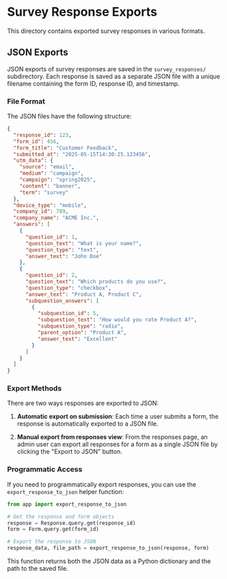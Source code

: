 # Survey Response Exports

This directory contains exported survey responses in various formats.

## JSON Exports

JSON exports of survey responses are saved in the `survey_responses/` subdirectory. Each response is saved as a separate JSON file with a unique filename containing the form ID, response ID, and timestamp.

### File Format

The JSON files have the following structure:

```json
{
  "response_id": 123,
  "form_id": 456,
  "form_title": "Customer Feedback",
  "submitted_at": "2025-05-15T14:30:25.123456",
  "utm_data": {
    "source": "email",
    "medium": "campaign",
    "campaign": "spring2025",
    "content": "banner",
    "term": "survey"
  },
  "device_type": "mobile",
  "company_id": 789,
  "company_name": "ACME Inc.",
  "answers": [
    {
      "question_id": 1,
      "question_text": "What is your name?",
      "question_type": "text",
      "answer_text": "John Doe"
    },
    {
      "question_id": 2,
      "question_text": "Which products do you use?",
      "question_type": "checkbox",
      "answer_text": "Product A, Product C",
      "subquestion_answers": [
        {
          "subquestion_id": 5,
          "subquestion_text": "How would you rate Product A?",
          "subquestion_type": "radio",
          "parent_option": "Product A",
          "answer_text": "Excellent"
        }
      ]
    }
  ]
}
```

### Export Methods

There are two ways responses are exported to JSON:

1. **Automatic export on submission**: Each time a user submits a form, the response is automatically exported to a JSON file.

2. **Manual export from responses view**: From the responses page, an admin user can export all responses for a form as a single JSON file by clicking the "Export to JSON" button.

### Programmatic Access

If you need to programmatically export responses, you can use the `export_response_to_json` helper function:

```python
from app import export_response_to_json

# Get the response and form objects
response = Response.query.get(response_id)
form = Form.query.get(form_id)

# Export the response to JSON
response_data, file_path = export_response_to_json(response, form)
```

This function returns both the JSON data as a Python dictionary and the path to the saved file. 